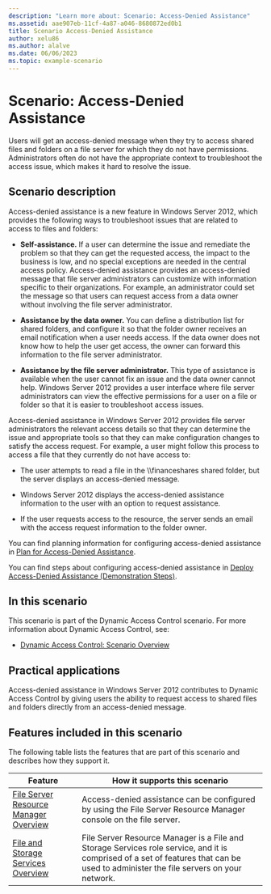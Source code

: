 ```yaml
---
description: "Learn more about: Scenario: Access-Denied Assistance"
ms.assetid: aae907eb-11cf-4a87-a046-8680872ed0b1
title: Scenario Access-Denied Assistance
author: xelu86
ms.author: alalve
ms.date: 06/06/2023
ms.topic: example-scenario
---
```


# Scenario: Access-Denied Assistance

Users will get an access-denied message when they try to access shared files and folders on a file server for which they do not have permissions. Administrators often do not have the appropriate context to troubleshoot the access issue, which makes it hard to resolve the issue.

## Scenario description
Access-denied assistance is a new feature in  Windows Server 2012, which provides the following ways to troubleshoot issues that are related to access to files and folders:

-   **Self-assistance.** If a user can determine the issue and remediate the problem so that they can get the requested access, the impact to the business is low, and no special exceptions are needed in the central access policy. Access-denied assistance provides an access-denied message that file server administrators can customize with information specific to their organizations. For example, an administrator could set the message so that users can request access from a data owner without involving the file server administrator.

-   **Assistance by the data owner.** You can define a distribution list for shared folders, and configure it so that the folder owner receives an email notification when a user needs access. If the data owner does not know how to help the user get access, the owner can forward this information to the file server administrator.

-   **Assistance by the file server administrator.** This type of assistance is available when the user cannot fix an issue and the data owner cannot help.  Windows Server 2012  provides a user interface where file server administrators can view the effective permissions for a user on a file or folder so that it is easier to troubleshoot access issues.

Access-denied assistance in  Windows Server 2012  provides file server administrators the relevant access details so that they can determine the issue and appropriate tools so that they can make configuration changes to satisfy the access request. For example, a user might follow this process to access a file that they currently do not have access to:

-   The user attempts to read a file in the \\\financeshares shared folder, but the server displays an access-denied message.

-    Windows Server 2012  displays the access-denied assistance information to the user with an option to request assistance.

-   If the user requests access to the resource, the server sends an email with the access request information to the folder owner.

You can find planning information for configuring access-denied assistance in [Plan for Access-Denied Assistance](/previous-versions/orphan-topics/ws.11/jj574182(v=ws.11)?redirectedfrom=MSDN).

You can find steps about configuring access-denied assistance in [Deploy Access-Denied Assistance &#40;Demonstration Steps&#41;](Deploy-Access-Denied-Assistance--Demonstration-Steps-.md).

## In this scenario
This scenario is part of the Dynamic Access Control scenario. For more information about Dynamic Access Control, see:

-   [Dynamic Access Control: Scenario Overview](Dynamic-Access-Control--Scenario-Overview.md)

## Practical applications
Access-denied assistance in  Windows Server 2012  contributes to Dynamic Access Control by giving users the ability to request access to shared files and folders directly from an access-denied message.

## <a name="BKMK_NEW"></a>Features included in this scenario
The following table lists the features that are part of this scenario and describes how they support it.

|Feature|How it supports this scenario|
|-----------|---------------------------------|
|[File Server Resource Manager Overview](/previous-versions/windows/it-pro/windows-server-2012-R2-and-2012/hh831701(v=ws.11))|Access-denied assistance can be configured by using the File Server Resource Manager console on the file server.|
|[File and Storage Services Overview](/previous-versions/windows/it-pro/windows-server-2012-R2-and-2012/hh831487(v=ws.11))|File Server Resource Manager is a File and Storage Services role service, and it is comprised of a set of features that can be used to administer the file servers on your network.|
